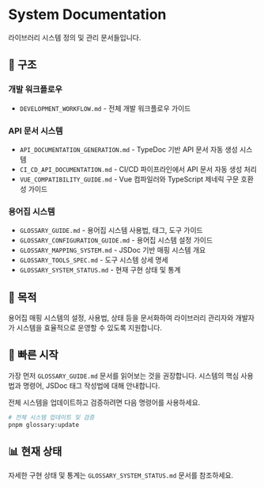 # System Documentation

라이브러리 시스템 정의 및 관리 문서들입니다.

## 📁 구조

### 개발 워크플로우
- `DEVELOPMENT_WORKFLOW.md` - 전체 개발 워크플로우 가이드

### API 문서 시스템
- `API_DOCUMENTATION_GENERATION.md` - TypeDoc 기반 API 문서 자동 생성 시스템
- `CI_CD_API_DOCUMENTATION.md` - CI/CD 파이프라인에서 API 문서 자동 생성 처리
- `VUE_COMPATIBILITY_GUIDE.md` - Vue 컴파일러와 TypeScript 제네릭 구문 호환성 가이드

### 용어집 시스템
- `GLOSSARY_GUIDE.md` - 용어집 시스템 사용법, 태그, 도구 가이드
- `GLOSSARY_CONFIGURATION_GUIDE.md` - 용어집 시스템 설정 가이드
- `GLOSSARY_MAPPING_SYSTEM.md` - JSDoc 기반 매핑 시스템 개요
- `GLOSSARY_TOOLS_SPEC.md` - 도구 시스템 상세 명세
- `GLOSSARY_SYSTEM_STATUS.md` - 현재 구현 상태 및 통계

## 🎯 목적

용어집 매핑 시스템의 설정, 사용법, 상태 등을 문서화하여 라이브러리 관리자와 개발자가 시스템을 효율적으로 운영할 수 있도록 지원합니다.

## 🚀 빠른 시작

가장 먼저 `GLOSSARY_GUIDE.md` 문서를 읽어보는 것을 권장합니다. 시스템의 핵심 사용법과 명령어, JSDoc 태그 작성법에 대해 안내합니다.

전체 시스템을 업데이트하고 검증하려면 다음 명령어를 사용하세요.

```bash
# 전체 시스템 업데이트 및 검증
pnpm glossary:update
```

## 📊 현재 상태

자세한 구현 상태 및 통계는 `GLOSSARY_SYSTEM_STATUS.md` 문서를 참조하세요.
